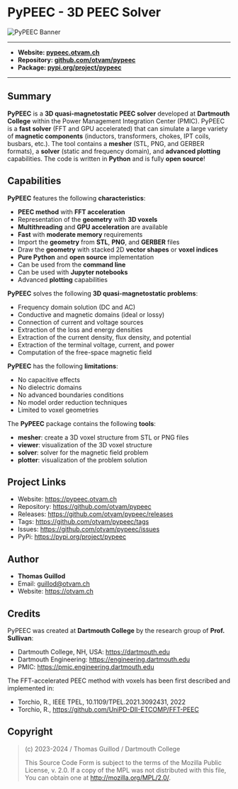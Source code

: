 # PyPEEC - 3D PEEC Solver

![PyPEEC Banner](https://pypeec.otvam.ch/_images/banner.png)

---
* **Website: [pypeec.otvam.ch](https://pypeec.otvam.ch)**
* **Repository: [github.com/otvam/pypeec](https://github.com/otvam/pypeec)**
* **Package: [pypi.org/project/pypeec](https://pypi.org/project/pypeec)**
---

## Summary

**PyPEEC** is a **3D quasi-magnetostatic PEEC solver** developed at **Dartmouth College** within the Power Management Integration Center (PMIC). 
PyPEEC is a **fast solver** (FFT and GPU accelerated) that can simulate a large variety of **magnetic components** (inductors, transformers, chokes, IPT coils, busbars, etc.). 
The tool contains a **mesher** (STL, PNG, and GERBER formats), a **solver** (static and frequency domain), and **advanced plotting** capabilities.
The code is written in **Python** and is fully **open source**!

## Capabilities

**PyPEEC** features the following **characteristics**:
* **PEEC method** with **FFT acceleration**
* Representation of the **geometry** with **3D voxels**
* **Multithreading** and **GPU acceleration** are available
* **Fast** with **moderate memory** requirements
* Import the **geometry** from **STL**, **PNG**, and **GERBER** files
* Draw the **geometry** with stacked 2D **vector shapes** or **voxel indices**
* **Pure Python** and **open source** implementation
* Can be used from the **command line**
* Can be used with **Jupyter notebooks**
* Advanced **plotting** capabilities

**PyPEEC** solves the following **3D quasi-magnetostatic problems**:
* Frequency domain solution (DC and AC)
* Conductive and magnetic domains (ideal or lossy)
* Connection of current and voltage sources
* Extraction of the loss and energy densities
* Extraction of the current density, flux density, and potential
* Extraction of the terminal voltage, current, and power
* Computation of the free-space magnetic field 

**PyPEEC** has the following **limitations**:
* No capacitive effects
* No dielectric domains
* No advanced boundaries conditions
* No model order reduction techniques
* Limited to voxel geometries

The **PyPEEC** package contains the following **tools**:
* **mesher**: create a 3D voxel structure from STL or PNG files
* **viewer**: visualization of the 3D voxel structure
* **solver**: solver for the magnetic field problem
* **plotter**: visualization of the problem solution

## Project Links

* Website: https://pypeec.otvam.ch
* Repository: https://github.com/otvam/pypeec
* Releases: https://github.com/otvam/pypeec/releases
* Tags: https://github.com/otvam/pypeec/tags
* Issues: https://github.com/otvam/pypeec/issues
* PyPi: https://pypi.org/project/pypeec

## Author

* **Thomas Guillod**
* Email: guillod@otvam.ch
* Website: https://otvam.ch

## Credits

PyPEEC was created at **Dartmouth College** by the research group of **Prof. Sullivan**:
* Dartmouth College, NH, USA: https://dartmouth.edu
* Dartmouth Engineering: https://engineering.dartmouth.edu
* PMIC: https://pmic.engineering.dartmouth.edu

The FFT-accelerated PEEC method with voxels has been first described and implemented in:
* Torchio, R., IEEE TPEL, 10.1109/TPEL.2021.3092431, 2022
* Torchio, R., https://github.com/UniPD-DII-ETCOMP/FFT-PEEC

## Copyright

> (c) 2023-2024 / Thomas Guillod / Dartmouth College
> 
>  This Source Code Form is subject to the terms of the Mozilla Public
>  License, v. 2.0. If a copy of the MPL was not distributed with this
>  file, You can obtain one at http://mozilla.org/MPL/2.0/.
